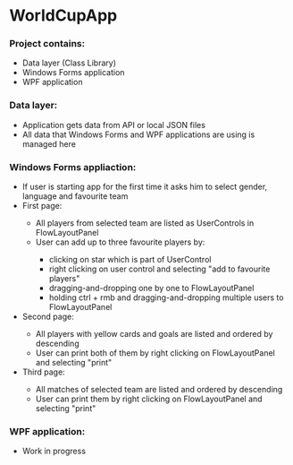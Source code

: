 # WorldCupApp
<h3>Project contains:</h3>
<ul>
  <li>Data layer (Class Library)</li>
  <li>Windows Forms application</li>
  <li>WPF application</li>
</ul>
<h3>Data layer:</h3>
<ul>   
  <li>Application gets data from API or local JSON files</li>
  <li>All data that Windows Forms and WPF applications are using is managed here 
</ul>
<h3>Windows Forms appliaction:</h3>
<ul>   
  <li>If user is starting app for the first time it asks him to select gender, language and favourite team</li>
  <li>First page:</li>
  <ul>
    <li>All players from selected team are listed as UserControls in FlowLayoutPanel</li>
  <li>User can add up to three favourite players by:</li> 
    <ul>
      <li>clicking on star which is part of UserControl</li>
      <li>right clicking on user control and selecting "add to favourite players"</li>
      <li>dragging-and-dropping one by one to FlowLayoutPanel</li>
      <li>holding ctrl + rmb and dragging-and-dropping multiple users to FlowLayoutPanel</li>
    </ul>
  </ul>
  <li>Second page:</li>
  <ul>
    <li>All players with yellow cards and goals are listed and ordered by descending</li>
    <li>User can print both of them by right clicking on FlowLayoutPanel and selecting "print"</li>
  </ul>
  <li>Third page:</li>
  <ul>
    <li>All matches of selected team are listed and ordered by descending</li>
    <li>User can print them by right clicking on FlowLayoutPanel and selecting "print"</li>
  </ul>
</ul>
<h3>WPF application:</h3>
<ul>   
  <li>Work in progress</li>
</ul>
